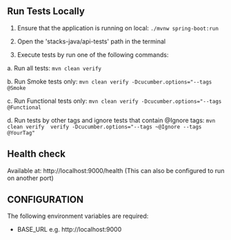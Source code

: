 
## Run Tests Locally
1. Ensure that the application is running on local: `./mvnw spring-boot:run`

2. Open the 'stacks-java/api-tests' path in the terminal

3. Execute tests by run one of the following commands:

  a. Run all tests: `mvn clean verify`
  
  b. Run Smoke tests only: `mvn clean verify -Dcucumber.options="--tags @Smoke`
  
  c. Run Functional tests only: `mvn clean verify -Dcucumber.options="--tags @Functional`
  
  d. Run tests by other tags and ignore tests that contain @Ignore tags:
  `mvn clean verify  verify -Dcucumber.options="--tags ~@Ignore --tags @YourTag"`

## Health check

Available at: http://localhost:9000/health
(This can also be configured to run on another port)

## CONFIGURATION

The following environment variables are required:

- BASE_URL
e.g. http://localhost:9000
